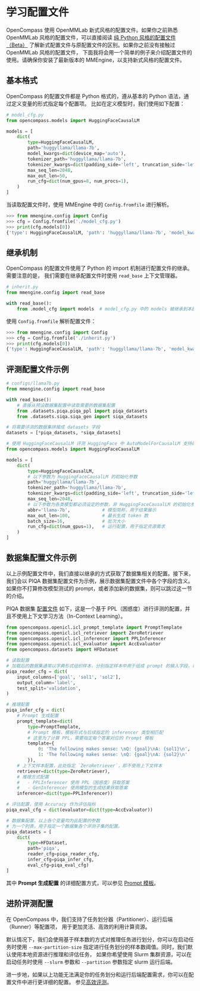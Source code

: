 # 学习配置文件

OpenCompass 使用 OpenMMLab 新式风格的配置文件。如果你之前熟悉 OpenMMLab 风格的配置文件，可以直接阅读
[纯 Python 风格的配置文件（Beta）](https://mmengine.readthedocs.io/zh_CN/latest/advanced_tutorials/config.html#python-beta)
了解新式配置文件与原配置文件的区别。如果你之前没有接触过 OpenMMLab 风格的配置文件，
下面我将会用一个简单的例子来介绍配置文件的使用。请确保你安装了最新版本的 MMEngine，以支持新式风格的配置文件。

## 基本格式

OpenCompass 的配置文件都是 Python 格式的，遵从基本的 Python 语法，通过定义变量的形式指定每个配置项。
比如在定义模型时，我们使用如下配置：

```python
# model_cfg.py
from opencompass.models import HuggingFaceCausalLM

models = [
    dict(
        type=HuggingFaceCausalLM,
        path='huggyllama/llama-7b',
        model_kwargs=dict(device_map='auto'),
        tokenizer_path='huggyllama/llama-7b',
        tokenizer_kwargs=dict(padding_side='left', truncation_side='left'),
        max_seq_len=2048,
        max_out_len=50,
        run_cfg=dict(num_gpus=8, num_procs=1),
    )
]
```

当读取配置文件时，使用 MMEngine 中的 `Config.fromfile` 进行解析。

```python
>>> from mmengine.config import Config
>>> cfg = Config.fromfile('./model_cfg.py')
>>> print(cfg.models[0])
{'type': HuggingFaceCausalLM, 'path': 'huggyllama/llama-7b', 'model_kwargs': {'device_map': 'auto'}, ...}
```

## 继承机制

OpenCompass 的配置文件使用了 Python 的 import 机制进行配置文件的继承。需要注意的是，
我们需要在继承配置文件时使用 `read_base` 上下文管理器。

```python
# inherit.py
from mmengine.config import read_base

with read_base():
    from .model_cfg import models  # model_cfg.py 中的 models 被继承到本配置文件
```

使用 `Config.fromfile` 解析配置文件：

```python
>>> from mmengine.config import Config
>>> cfg = Config.fromfile('./inherit.py')
>>> print(cfg.models[0])
{'type': HuggingFaceCausalLM, 'path': 'huggyllama/llama-7b', 'model_kwargs': {'device_map': 'auto'}, ...}
```

## 评测配置文件示例

```python
# configs/llama7b.py
from mmengine.config import read_base

with read_base():
    # 直接从预设数据集配置中读取需要的数据集配置
    from .datasets.piqa.piqa_ppl import piqa_datasets
    from .datasets.siqa.siqa_gen import siqa_datasets

# 将需要评测的数据集拼接成 datasets 字段
datasets = [*piqa_datasets, *siqa_datasets]

# 使用 HuggingFaceCausalLM 评测 HuggingFace 中 AutoModelForCausalLM 支持的模型
from opencompass.models import HuggingFaceCausalLM

models = [
    dict(
        type=HuggingFaceCausalLM,
        # 以下参数为 HuggingFaceCausalLM 的初始化参数
        path='huggyllama/llama-7b',
        tokenizer_path='huggyllama/llama-7b',
        tokenizer_kwargs=dict(padding_side='left', truncation_side='left'),
        max_seq_len=2048,
        # 以下参数为各类模型都必须设定的参数，非 HuggingFaceCausalLM 的初始化参数
        abbr='llama-7b',            # 模型简称，用于结果展示
        max_out_len=100,            # 最长生成 token 数
        batch_size=16,              # 批次大小
        run_cfg=dict(num_gpus=1),   # 运行配置，用于指定资源需求
    )
]
```

## 数据集配置文件示例

以上示例配置文件中，我们直接以继承的方式获取了数据集相关的配置。接下来，
我们会以 PIQA 数据集配置文件为示例，展示数据集配置文件中各个字段的含义。
如果你不打算修改模型测试的 prompt，或者添加新的数据集，则可以跳过这一节的介绍。

PIQA 数据集 [配置文件](https://github.com/open-compass/opencompass/blob/main/configs/datasets/piqa/piqa_ppl_1cf9f0.py)
如下，这是一个基于 PPL（困惑度）进行评测的配置，并且不使用上下文学习方法（In-Context Learning）。

```python
from opencompass.openicl.icl_prompt_template import PromptTemplate
from opencompass.openicl.icl_retriever import ZeroRetriever
from opencompass.openicl.icl_inferencer import PPLInferencer
from opencompass.openicl.icl_evaluator import AccEvaluator
from opencompass.datasets import HFDataset

# 读取配置
# 加载后的数据集通常以字典形式组织样本，分别指定样本中用于组成 prompt 的输入字段，和作为答案的输出字段
piqa_reader_cfg = dict(
    input_columns=['goal', 'sol1', 'sol2'],
    output_column='label',
    test_split='validation',
)

# 推理配置
piqa_infer_cfg = dict(
    # Prompt 生成配置
    prompt_template=dict(
        type=PromptTemplate,
        # Prompt 模板，模板形式与后续指定的 inferencer 类型相匹配
        # 这里为了计算 PPL，需要指定每个答案对应的 Prompt 模板
        template={
            0: 'The following makes sense: \nQ: {goal}\nA: {sol1}\n',
            1: 'The following makes sense: \nQ: {goal}\nA: {sol2}\n'
        }),
    # 上下文样本配置，此处指定 `ZeroRetriever`，即不使用上下文样本
    retriever=dict(type=ZeroRetriever),
    # 推理方式配置
    #   - PPLInferencer 使用 PPL（困惑度）获取答案
    #   - GenInferencer 使用模型的生成结果获取答案
    inferencer=dict(type=PPLInferencer))

# 评估配置，使用 Accuracy 作为评估指标
piqa_eval_cfg = dict(evaluator=dict(type=AccEvaluator))

# 数据集配置，以上各个变量均为此配置的参数
# 为一个列表，用于指定一个数据集各个评测子集的配置。
piqa_datasets = [
    dict(
        type=HFDataset,
        path='piqa',
        reader_cfg=piqa_reader_cfg,
        infer_cfg=piqa_infer_cfg,
        eval_cfg=piqa_eval_cfg)
]
```

其中 **Prompt 生成配置** 的详细配置方式，可以参见 [Prompt 模板](../prompt/prompt_template.md)。

## 进阶评测配置

在 OpenCompass 中，我们支持了任务划分器（Partitioner）、运行后端（Runner）等配置项，
用于更加灵活、高效的利用计算资源。

默认情况下，我们会使用基于样本数的方式对推理任务进行划分，你可以在启动任务时使用
`--max-partition-size` 指定进行任务划分的样本数阈值。同时，我们默认使用本地资源进行推理和评估任务，
如果你希望使用 Slurm 集群资源，可以在启动任务时使用 `--slurm` 参数和 `--partition` 参数指定 slurm 运行后端。

进一步地，如果以上功能无法满足你的任务划分和运行后端配置需求，你可以在配置文件中进行更详细的配置。
参见[高效评测](./evaluation.md)。
